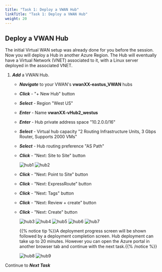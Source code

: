 ```yaml
---
title: "Task 1: Deploy a VWAN Hub"
linkTitle: "Task 1: Deploy a VWAN Hub"
weight: 20
---
```


## Deploy a VWAN Hub

The initial Virtual WAN setup was already done for you before the session. Now you will deploy a Hub in another Azure Region. The Hub will eventually have a Virtual Network (VNET) associated to it, with a Linux server deployed in the associated VNET.

1. ***Add*** a VWAN Hub.

    - ***Navigate*** to your VWAN's **vwanXX-eastus_VWAN** hubs
    - ***Click*** - "+ New Hub" button

    - ***Select*** - Region "West US"
    - ***Enter*** - Name **vwanXX-vHub2_westus**
    - ***Enter*** - Hub private address space "10.2.0.0/16"
    - ***Select*** - Virtual hub capacity "2 Routing Infrastructure Units, 3 Gbps Router, Supports 2000 VMs"
    - ***Select*** - Hub routing preference "AS Path"
    - ***Click*** - "Next: Site to Site" button

        ![hub1](../images/hub1.jpg)
        ![hub2](../images/hub2.jpg)

    - ***Click*** - "Next: Point to Site" button
    - ***Click*** - "Next: ExpressRoute" button
    - ***Click*** - "Next: Tags" button
    - ***Click*** - "Next: Review + create" button
    - ***Click*** - "Next: Create" button

        ![hub3](../images/hub3.jpg)
        ![hub4](../images/hub4.jpg)
        ![hub5](../images/hub5.jpg)
        ![hub6](../images/hub6.jpg)
        ![hub7](../images/hub7.jpg)

        {{% notice tip %}}A deployment progress screen will be shown followed by a deployment completion screen. Hub deployment can take up to 20 minutes. However you can open the Azure portal in another browser tab and continue with the next task.{{% /notice %}}

        ![hub8](../images/hub8.jpg)
        ![hub9](../images/hub9.jpg)

Continue to ***Next Task***
